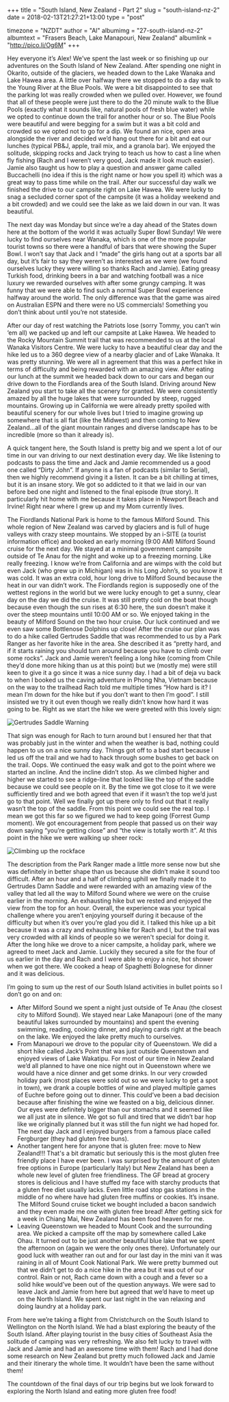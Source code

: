 +++
title = "South Island, New Zealand - Part 2"
slug = "south-island-nz-2"
date = 2018-02-13T21:27:21+13:00
type = "post"

timezone = "NZDT"
author = "Al"
albumimg = "27-south-island-nz-2"
albumtext = "Frasers Beach, Lake Manapouri, New Zealand"
albumlink = "http://pico.li/Og6M"
+++

Hey everyone it’s Alex! We’ve spent the last week or so finishing up our adventures on the South Island of New Zealand. After spending one night in Okarito, outside of the glaciers, we headed down to the Lake Wanaka and Lake Hawea area. A little over halfway there we stopped to do a day walk to the Young River at the Blue Pools. We were a bit disappointed to see that the parking lot was really crowded when we pulled over. However, we found that all of these people were just there to do the 20 minute walk to the Blue Pools (exactly what it sounds like, natural pools of fresh blue water) while we opted to continue down the trail for another hour or so. The Blue Pools were beautiful and were begging for a swim but it was a bit cold and crowded so we opted not to go for a dip. We found an nice, open area alongside the river and decided we’d hang out there for a bit and eat our lunches (typical PB&J, apple, trail mix, and a granola bar). We enjoyed the solitude, skipping rocks and Jack trying to teach us how to cast a line when fly fishing (Rach and I weren’t very good, Jack made it look much easier). Jamie also taught us how to play a question and answer game called Buccachelli (no idea if this is the right name or how you spell it) which was a great way to pass time while on the trail. After our successful day walk we finished the drive to our campsite right on Lake Hawea. We were lucky to snag a secluded corner spot of the campsite (it was a holiday weekend and a bit crowded) and we could see the lake as we laid down in our van. It was beautiful.

The next day was Monday but since we’re a day ahead of the States down here at the bottom of the world it was actually Super Bowl Sunday! We were lucky to find ourselves near Wanaka, which is one of the more popular tourist towns so there were a handful of bars that were showing the Super Bowl. I won’t say that Jack and I “made” the girls hang out at a sports bar all day, but it’s fair to say they weren’t as interested as we were (we found ourselves lucky they were willing so thanks Rach and Jamie). Eating greasy Turkish food, drinking beers in a bar and watching football was a nice luxury we rewarded ourselves with after some grungy camping. It was funny that we were able to find such a normal Super Bowl experience halfway around the world. The only difference was that the game was aired on Australian ESPN and there were no US commercials! Something you don’t think about until you’re not stateside.

After our day of rest watching the Patriots lose (sorry Tommy, you can’t win ‘em all) we packed up and left our campsite at Lake Hawea. We headed to the Rocky Mountain Summit trail that was recommended to us at the local Wanaka Visitors Centre. We were lucky to have a beautiful clear day and the hike led us to a 360 degree view of a nearby glacier and of Lake Wanaka. It was pretty stunning. We were all in agreement that this was a perfect hike in terms of difficulty and being rewarded with an amazing view. After eating our lunch at the summit we headed back down to our cars and began our drive down to the Fiordlands area of the South Island. Driving around New Zealand you start to take all the scenery for granted. We were consistently amazed by all the huge lakes that were surrounded by steep, rugged mountains. Growing up in California we were already pretty spoiled with beautiful scenery for our whole lives but I tried to imagine growing up somewhere that is all flat (like the Midwest) and then coming to New Zealand…all of the giant mountain ranges and diverse landscape has to be incredible (more so than it already is).

A quick tangent here, the South Island is pretty big and we spent a lot of our time in our van driving to our next destination every day. We like listening to podcasts to pass the time and Jack and Jamie recommended us a good one called “Dirty John”. If anyone is a fan of podcasts (similar to Serial), then we highly recommend giving it a listen. It can be a bit chilling at times, but it is an insane story. We got so addicted to it that we laid in our van before bed one night and listened to the final episode (true story). It particularly hit home with me because it takes place in Newport Beach and Irvine! Right near where I grew up and my Mom currently lives.

The Fiordlands National Park is home to the famous Milford Sound. This whole region of New Zealand was carved by glaciers and is full of huge valleys with crazy steep mountains. We stopped by an i-SITE (a tourist information office) and booked an early morning (9:00 AM) Milford Sound cruise for the next day. We stayed at a minimal government campsite outside of Te Anau for the night and woke up to a freezing morning. Like really freezing. I know we’re from California and are wimps with the cold but even Jack (who grew up in Michigan) was in his Long John’s, so you know it was cold. It was an extra cold, hour long drive to Milford Sound because the heat in our van didn’t work. The Fiordlands region is supposedly one of the wettest regions in the world but we were lucky enough to get a sunny, clear day on the day we did the cruise. It was still pretty cold on the boat though because even though the sun rises at 6:30 here, the sun doesn’t make it over the steep mountains until 10:00 AM or so. We enjoyed taking in the beauty of Milford Sound on the two hour cruise. Our luck continued and we even saw some Bottlenose Dolphins up close! After the cruise our plan was to do a hike called Gertrudes Saddle that was recommended to us by a Park Ranger as her favorite hike in the area. She described it as “pretty hard, and if it starts raining you should turn around because you have to climb over some rocks”. Jack and Jamie weren’t feeling a long hike (coming from Chile they’d done more hiking than us at this point) but we (mostly me) were still keen to give it a go since it was a nice sunny day. I had a bit of deja vu back to when I booked us the caving adventure in Phong Nha, Vietnam because on the way to the trailhead Rach told me multiple times “How hard is it? I mean I’m down for the hike but if you don’t want to then I’m good”. I still insisted we try it out even though we really didn’t know how hard it was going to be. Right as we start the hike we were greeted with this lovely sign:

![Gertrudes Saddle Warning](/assets/img/destinations/27-south-island-nz-2-death-warning.jpg)

That sign was enough for Rach to turn around but I ensured her that that was probably just in the winter and when the weather is bad, nothing could happen to us on a nice sunny day. Things got off to a bad start because I led us off the trail and we had to hack through some bushes to get back on the trail. Oops. We continued the easy walk and got to the point where we started an incline. And the incline didn’t stop. As we climbed higher and higher we started to see a ridge-line that looked like the top of the saddle because we could see people on it. By the time we got close to it we were sufficiently tired and we both agreed that even if it wasn’t the top we’d just go to that point. Well we finally got up there only to find out that it really wasn’t the top of the saddle. From this point we could see the real top. I mean we got this far so we figured we had to keep going (Forrest Gump moment). We got encouragement from people that passed us on their way down saying “you’re getting close” and “the view is totally worth it”. At this point in the hike we were walking up sheer rock:

![Climbing up the rockface](/assets/img/destinations/27-south-island-nz-2-rockface.jpg)

The description from the Park Ranger made a little more sense now but she was definitely in better shape than us because she didn’t make it sound too difficult. After an hour and a half of climbing uphill we finally made it to Gertrudes Damn Saddle and were rewarded with an amazing view of the valley that led all the way to Milford Sound where we were on the cruise earlier in the morning. An exhausting hike but we rested and enjoyed the view from the top for an hour. Overall, the experience was your typical challenge where you aren’t enjoying yourself during it because of the difficulty but when it’s over you’re glad you did it. I talked this hike up a bit because it was a crazy and exhausting hike for Rach and I, but the trail was very crowded with all kinds of people so we weren't special for doing it. After the long hike we drove to a nicer campsite, a holiday park, where we agreed to meet Jack and Jamie. Luckily they secured a site for the four of us earlier in the day and Rach and I were able to enjoy a nice, hot shower when we got there. We cooked a heap of Spaghetti Bolognese for dinner and it was delicious.

I’m going to sum up the rest of our South Island activities in bullet points so I don’t go on and on:

* After Milford Sound we spent a night just outside of Te Anau (the closest city to Milford Sound). We stayed near Lake Manapouri (one of the many beautiful lakes surrounded by mountains) and spent the evening swimming, reading, cooking dinner, and playing cards right at the beach on the lake. We enjoyed the lake pretty much to ourselves.
* From Manapouri we drove to the popular city of Queenstown. We did a short hike called Jack’s Point that was just outside Queenstown and enjoyed views of Lake Wakatipu. For most of our time in New Zealand we’d all planned to have one nice night out in Queenstown where we would have a nice dinner and get some drinks. In our very crowded holiday park (most places were sold out so we were lucky to get a spot in town), we drank a couple bottles of wine and played multiple games of Euchre before going out to dinner. This could’ve been a bad decision because after finishing the wine we feasted on a big, delicious dinner. Our eyes were definitely bigger than our stomachs and it seemed like we all just ate in silence. We got so full and tired that we didn’t bar hop like we originally planned but it was still the fun night we had hoped for. The next day Jack and I enjoyed burgers from a famous place called Fergburger (they had gluten free buns).
* Another tangent here for anyone that is gluten free: move to New Zealand!!! That's a bit dramatic but seriously this is the most gluten free friendly place I have ever been. I was surprised by the amount of gluten free options in Europe (particularly Italy) but New Zealand has been a whole new level of gluten free friendliness. The GF bread at grocery stores is delicious and I have stuffed my face with starchy products that a gluten free diet usually lacks. Even little road stop gas stations in the middle of no where have had gluten free muffins or cookies. It’s insane. The Milford Sound cruise ticket we bought included a bacon sandwich and they even made me one with gluten free bread! After getting sick for a week in Chiang Mai, New Zealand has been food heaven for me.
* Leaving Queenstown we headed to Mount Cook and the surrounding area. We picked a campsite off the map by somewhere called Lake Ohau. It turned out to be just another beautiful blue lake that we spent the afternoon on (again we were the only ones there). Unfortunately our good luck with weather ran out and for our last day in the mini van it was raining in all of Mount Cook National Park. We were pretty bummed out that we didn’t get to do a nice hike in the area but it was out of our control. Rain or not, Rach came down with a cough and a fever so a solid hike would’ve been out of the question anyways. We were sad to leave Jack and Jamie from here but agreed that we’d have to meet up on the North Island. We spent our last night in the van relaxing and doing laundry at a holiday park.

From here we’re taking a flight from Christchurch on the South Island to Wellington on the North Island. We had a blast exploring the beauty of the South Island. After playing tourist in the busy cities of Southeast Asia the solitude of camping was very refreshing. We also felt lucky to travel with Jack and Jamie and had an awesome time with them! Rach and I had done some research on New Zealand but pretty much followed Jack and Jamie and their itinerary the whole time. It wouldn’t have been the same without them!

The countdown of the final days of our trip begins but we look forward to exploring the North Island and eating more gluten free food!
